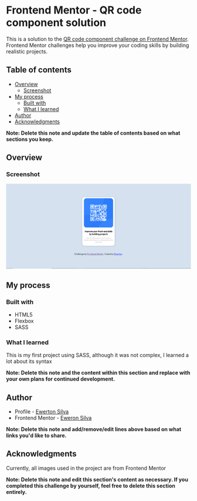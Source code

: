 # Frontend Mentor - QR code component solution

This is a solution to the [QR code component challenge on Frontend Mentor](https://www.frontendmentor.io/challenges/qr-code-component-iux_sIO_H). Frontend Mentor challenges help you improve your coding skills by building realistic projects. 

## Table of contents

- [Overview](#overview)
  - [Screenshot](#screenshot)
- [My process](#my-process)
  - [Built with](#built-with)
  - [What I learned](#what-i-learned)
- [Author](#author)
- [Acknowledgments](#acknowledgments)

**Note: Delete this note and update the table of contents based on what sections you keep.**

## Overview

### Screenshot

![](./images/screenshot.png)

## My process

### Built with

- HTML5 
- Flexbox
- SASS

### What I learned

This is my first project using SASS, although it was not complex, I learned a lot about its syntax

**Note: Delete this note and the content within this section and replace with your own plans for continued development.**

## Author

- Profile - [Ewerton Silva](https://github.com/ewerton-html)
- Frontend Mentor - [Eweron Silva](https://www.frontendmentor.io/profile/Ewerton-Tv)

**Note: Delete this note and add/remove/edit lines above based on what links you'd like to share.**

## Acknowledgments

Currently, all images used in the project are from Frontend Mentor

**Note: Delete this note and edit this section's content as necessary. If you completed this challenge by yourself, feel free to delete this section entirely.**
